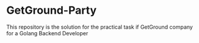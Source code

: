 # GetGround-Party
This repository is the solution for the practical task if GetGround company for a Golang Backend Developer 
